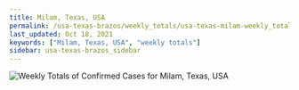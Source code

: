 ```yaml
---
title: Milam, Texas, USA
permalink: /usa-texas-brazos/weekly_totals/usa-texas-milam-weekly_totals.html
last_updated: Oct 18, 2021
keywords: ["Milam, Texas, USA", "weekly totals"]
sidebar: usa-texas-brazos_sidebar
---
```


![Weekly Totals of Confirmed Cases for Milam, Texas, USA](/covid_tracker/images/graphs/usa-texas-milam-weekly_totals_graph.png)
